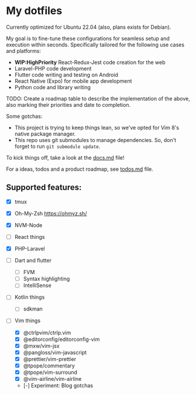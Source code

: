 # My dotfiles

Currently optimized for Ubuntu 22.04 (also, plans exists for Debian).

My goal is to fine-tune these configurations for seamless setup and execution within seconds. Specifically tailored for the following use cases and platforms:

- **WIP:HighPriority** React-Redux-Jest code creation for the web
- Laravel-PHP code development
- Flutter code writing and testing on Android
- React Native (Expo) for mobile app development
- Python code and library writing

TODO: Create a roadmap table to describe the implementation of the above, also marking their priorities and date to completion.

Some gotchas:

- This project is trying to keep things lean, so we've opted for Vim 8's native package manager.
- This repo uses git submodules to manage dependencies. So, don't forget to run `git submodule update`.

To kick things off, take a look at the [docs.md](./docs.md) file!

For a ideas, todos and a product roadmap, see [todos.md](./todos.md) file.

## Supported features:

- [x] tmux
- [x] Oh-My-Zsh https://ohmyz.sh/
- [x] NVM-Node
- [ ] React things
- [x] PHP-Laravel

- [ ] Dart and flutter

  - [ ] FVM 
  - [ ] Syntax highlighting
  - [ ] IntelliSense

- [ ] Kotlin things

  - [ ] sdkman

- [ ] Vim things

  - [x] @ctrlpvim/ctrlp.vim
  - [x] @editorconfig/editorconfig-vim
  - [x] @mxw/vim-jsx
  - [x] @pangloss/vim-javascript
  - [x] @prettier/vim-prettier
  - [x] @tpope/commentary
  - [x] @tpope/vim-surround
  - [x] @vim-airline/vim-airline
  - [-] Experiment: Blog gotchas
